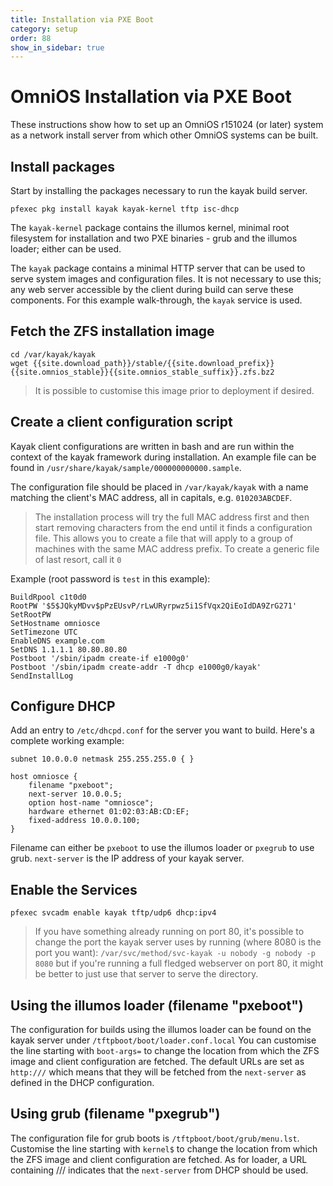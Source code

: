```yaml
---
title: Installation via PXE Boot
category: setup
order: 88
show_in_sidebar: true
---
```


# OmniOS Installation via PXE Boot

These instructions show how to set up an OmniOS r151024 (or later) system
as a network install server from which other OmniOS systems can be built.

## Install packages

Start by installing the packages necessary to run the kayak build server.

```
pfexec pkg install kayak kayak-kernel tftp isc-dhcp
```

The `kayak-kernel` package contains the illumos kernel, minimal root
filesystem for installation and two PXE binaries - grub and the illumos
loader; either can be used.

The `kayak` package contains a minimal HTTP server that can be used to
serve system images and configuration files. It is not necessary to use this;
any web server accessible by the client during build can serve these
components. For this example walk-through, the `kayak` service is used.

## Fetch the ZFS installation image

```
cd /var/kayak/kayak
wget {{site.download_path}}/stable/{{site.download_prefix}}{{site.omnios_stable}}{{site.omnios_stable_suffix}}.zfs.bz2
```

> It is possible to customise this image prior to deployment if desired.

## Create a client configuration script

Kayak client configurations are written in bash and are run within the context
of the kayak framework during installation. An example file can be found in
`/usr/share/kayak/sample/000000000000.sample`.

The configuration file should be placed in `/var/kayak/kayak` with a name
matching the client's MAC address, all in capitals, e.g. `010203ABCDEF`.

> The installation process will try the full MAC address first and then
> start removing characters from the end until it finds a configuration
> file. This allows you to create a file that will apply to a group of
> machines with the same MAC address prefix. To create a generic file of
> last resort, call it `0`

Example (root password is `test` in this example):

```
BuildRpool c1t0d0
RootPW '$5$JQkyMDvv$pPzEUsvP/rLwURyrpwz5i1SfVqx2QiEoIdDA9ZrG271'
SetRootPW
SetHostname omniosce
SetTimezone UTC
EnableDNS example.com
SetDNS 1.1.1.1 80.80.80.80
Postboot '/sbin/ipadm create-if e1000g0'
Postboot '/sbin/ipadm create-addr -T dhcp e1000g0/kayak'
SendInstallLog
```

## Configure DHCP

Add an entry to `/etc/dhcpd.conf` for the server you want to build.
Here's a complete working example:

```
subnet 10.0.0.0 netmask 255.255.255.0 { }

host omniosce {
	filename "pxeboot";
	next-server 10.0.0.5;
	option host-name "omniosce";
	hardware ethernet 01:02:03:AB:CD:EF;
	fixed-address 10.0.0.100;
}

```

Filename can either be `pxeboot` to use the illumos loader or `pxegrub` to
use grub.
`next-server` is the IP address of your kayak server.

## Enable the Services

```
pfexec svcadm enable kayak tftp/udp6 dhcp:ipv4
```

> If you have something already running on port 80, it's possible to change the
> port the kayak server uses by running (where 8080 is the port you want):
> `/var/svc/method/svc-kayak -u nobody -g nobody -p 8080`
> but if you're running a full fledged webserver on port 80, it might be better
> to just use that server to serve the directory. 

## Using the illumos loader (filename "pxeboot")

The configuration for builds using the illumos loader can be found
on the kayak server under `/tftpboot/boot/loader.conf.local`
You can customise the line starting with `boot-args=` to change the location
from which the ZFS image and client configuration are fetched. The default
URLs are set as `http:///` which means that they will be fetched from the
`next-server` as defined in the DHCP configuration.

## Using grub (filename "pxegrub")

The configuration file for grub boots is `/tftpboot/boot/grub/menu.lst`.
Customise the line starting with `kernel$` to change the location from
which the ZFS image and client configuration are fetched. As for loader,
a URL containing /// indicates that the `next-server` from DHCP should be
used.

